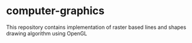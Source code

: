 # computer-graphics
This repository contains implementation of raster based lines and shapes drawing algorithm using OpenGL
